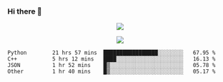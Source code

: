 ### Hi there 👋

<!--
**SuuTTT/SuuTTT** is a ✨ _special_ ✨ repository because its `README.md` (this file) appears on your GitHub profile.

Here are some ideas to get you started:

- 🔭 I’m currently working on ...
- 🌱 I’m currently learning ...
- 👯 I’m looking to collaborate on ...
- 🤔 I’m looking for help with ...
- 💬 Ask me about ...
- 📫 How to reach me: ...
- 😄 Pronouns: ...
- ⚡ Fun fact: ...
-->

<div align='center'>
    <p align='center'>
        <img src='https://github-readme-stats.vercel.app/api?line_height=27&username=SuuTTT&show_icons=true&theme=solarized-light'/>
    </p>
</div>    
<div align='center'>  
    <p align='center'>
        <img src='https://github-readme-stats.vercel.app/api/wakatime?username=SuuTTT&theme=solarized-light'/>
    </p>
    
</div>  

<!--START_SECTION:waka-->

```text
Python        21 hrs 57 mins  █████████████████░░░░░░░░   67.95 %
C++           5 hrs 12 mins   ████░░░░░░░░░░░░░░░░░░░░░   16.13 %
JSON          1 hr 52 mins    █▒░░░░░░░░░░░░░░░░░░░░░░░   05.78 %
Other         1 hr 40 mins    █▒░░░░░░░░░░░░░░░░░░░░░░░   05.17 %
```

<!--END_SECTION:waka-->
